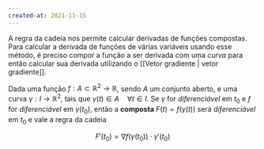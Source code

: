 ```yaml
---
created-at: 2021-11-15
---
```

A regra da cadeia nos permite calcular derivadas de funções compostas. Para calcular a derivada de funções de várias variáveis usando esse método, é preciso compor a função a ser derivada com uma *curva* para então calcular sua derivada utilizando o [[Vetor gradiente | vetor gradiente]].

Dada uma função $f: A \subset \mathbb{R}^2 \to \mathbb{R}$, sendo $A$ um conjunto aberto, e uma curva $\gamma : I \to \mathbb{R}^2$, tais que $\gamma (t) \in A \quad \forall t \in I$. Se $\gamma$ for *diferenciável* em $t_0$ e $f$ for *diferenciável* em $\gamma (t_0)$, então a **composta** $F(t) = f(\gamma (t))$ será *diferenciável* em $t_0$ e vale a regra da cadeia

$$
  F'(t_0) = \nabla f(\gamma (t_0)) \cdot \gamma '(t_0)
$$